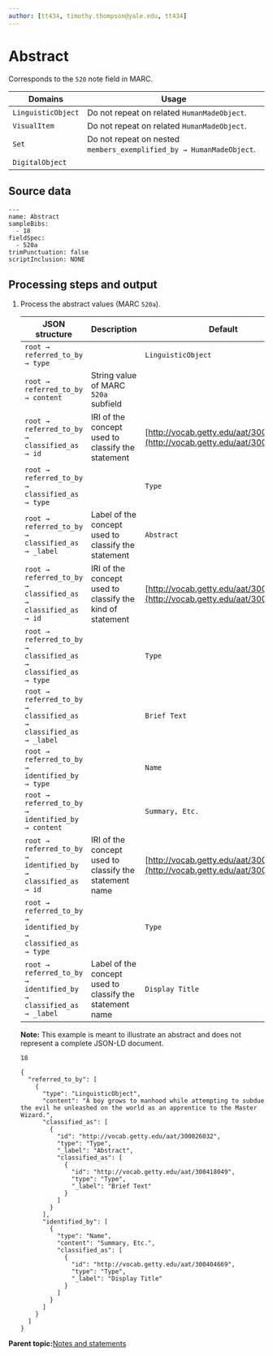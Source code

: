 ```yaml
---
author: [tt434, timothy.thompson@yale.edu, tt434]
---
```


# Abstract

Corresponds to the `520` note field in MARC.

|Domains|Usage|
|-------|-----|
|`LinguisticObject`|Do not repeat on related `HumanMadeObject`.|
|`VisualItem`|Do not repeat on related `HumanMadeObject`.|
|`Set`|Do not repeat on nested `members_exemplified_by → HumanMadeObject`.|
|`DigitalObject`| |

## Source data

```
---
name: Abstract
sampleBibs:
  - 18
fieldSpec:
  - 520a
trimPunctuation: false
scriptInclusion: NONE
```

## Processing steps and output

1.  Process the abstract values \(MARC `520a`\).

    |JSON structure|Description|Default|
    |--------------|-----------|-------|
    |`root → referred_to_by → type`| |`LinguisticObject`|
    |`root → referred_to_by → content`|String value of MARC `520a` subfield| |
    |`root → referred_to_by → classified_as → id`|IRI of the concept used to classify the statement|[http://vocab.getty.edu/aat/300026032](http://vocab.getty.edu/aat/300026032)|
    |`root → referred_to_by → classified_as → type`| |`Type`|
    |`root → referred_to_by → classified_as → _label`|Label of the concept used to classify the statement|`Abstract`|
    |`root → referred_to_by → classified_as → classified_as → id`|IRI of the concept used to classify the kind of statement|[http://vocab.getty.edu/aat/300418049](http://vocab.getty.edu/aat/300418049)|
    |`root → referred_to_by → classified_as → classified_as → type`| |`Type`|
    |`root → referred_to_by → classified_as → classified_as → _label`| |`Brief Text`|
    |`root → referred_to_by → identified_by → type`| |`Name`|
    |`root → referred_to_by → identified_by → content`| |`Summary, Etc.`|
    |`root → referred_to_by → identified_by → classified_as → id`|IRI of the concept used to classify the statement name|[http://vocab.getty.edu/aat/300404669](http://vocab.getty.edu/aat/300404669)|
    |`root → referred_to_by → identified_by → classified_as → type`| |`Type`|
    |`root → referred_to_by → identified_by → classified_as → _label`|Label of the concept used to classify the statement name|`Display Title`|

    **Note:** This example is meant to illustrate an abstract and does not represent a complete JSON-LD document.

    `18`

    ```
    {
      "referred_to_by": [
        {
          "type": "LinguisticObject",
          "content": "A boy grows to manhood while attempting to subdue the evil he unleashed on the world as an apprentice to the Master Wizard.",
          "classified_as": [
            {
              "id": "http://vocab.getty.edu/aat/300026032",
              "type": "Type",
              "_label": "Abstract",
              "classified_as": [
                {
                  "id": "http://vocab.getty.edu/aat/300418049",
                  "type": "Type",
                  "_label": "Brief Text"
                }
              ]
            }
          ],
          "identified_by": [
            {
              "type": "Name",
              "content": "Summary, Etc.",
              "classified_as": [
                {
                  "id": "http://vocab.getty.edu/aat/300404669",
                  "type": "Type",
                  "_label": "Display Title"
                }
              ]
            }
          ]
        }
      ]
    }
    ```


**Parent topic:**[Notes and statements](../../concepts/notes_and_statements.md)

